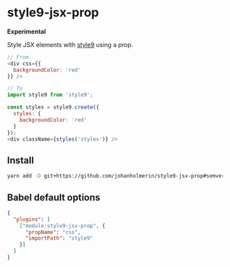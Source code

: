 # style9-jsx-prop

**Experimental**

Style JSX elements with [style9](https://github.com/johanholmerin/style9) using
a prop.

```javascript
// From
<div css={{
  backgroundColor: 'red'
}} />

// To
import style9 from 'style9';

const styles = style9.create({
  styles: {
    backgroundColor: 'red'
  }
});
<div className={styles('styles')} />
```

## Install

```sh
yarn add -D git+https://github.com/johanholmerin/style9-jsx-prop#semver:^0.1.1
```
## Babel default options

```json
{
  "plugins": [
    ["module:style9-jsx-prop", {
      "propName": "css",
      "importPath": "style9"
    }]
  ]
}
```
